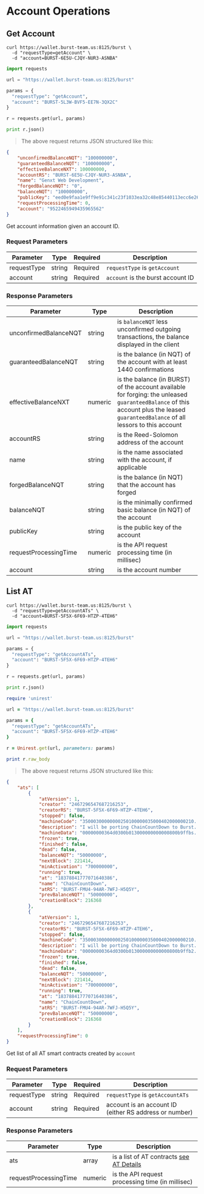 # Account Operations

## Get Account


```shell
curl https://wallet.burst-team.us:8125/burst \
  -d "requestType=getAccount" \
  -d "account=BURST-6E5U-CJQY-NUR3-ASNBA"
```

```python
import requests

url = "https://wallet.burst-team.us:8125/burst"

params = {
  "requestType": "getAccount",
  "account": "BURST-5L3W-BVF5-EE7N-3QX2C"
}

r = requests.get(url, params)

print r.json()

```

> The above request returns JSON structured like this:

```json
{
    "unconfirmedBalanceNQT": "100000000",
    "guaranteedBalanceNQT": "100000000",
    "effectiveBalanceNXT": 100000000,
    "accountRS": "BURST-6E5U-CJQY-NUR3-ASNBA",
    "name": "Genxt Web Development",
    "forgedBalanceNQT": "0",
    "balanceNQT": "100000000",
    "publicKey": "eed0e9faa1e9ff9e91c341c23f1033ea32c48e85440113ecc6e26e178dc10207",
    "requestProcessingTime": 0,
    "account": "9522465949435965562"
}
```

Get account information given an account ID.

### Request Parameters

Parameter | Type | Required | Description
--------- | --------- | --------- | -----------
requestType | string | Required | `requestType` is `getAccount`
account | string | Required | `account` is the burst account ID

### Response Parameters

Parameter | Type | Description
--------- | ------- | -----------
unconfirmedBalanceNQT | string | is `balanceNQT` less unconfirmed outgoing transactions, the balance displayed in the client
guaranteedBalanceNQT | string | is the balance (in NQT) of the account with at least 1440 confirmations
effectiveBalanceNXT | numeric | is the balance (in BURST) of the account available for forging: the unleased `guaranteedBalance` of this account plus the leased `guaranteedBalance` of all lessors to this account
accountRS | string | is the Reed-Solomon address of the account
name | string | is the name associated with the account, if applicable
forgedBalanceNQT | string | is the balance (in NQT) that the account has forged
balanceNQT | string | is the minimally confirmed basic balance (in NQT) of the account
publicKey | string | is the public key of the account
requestProcessingTime | numeric | is the API request processing time (in millisec)
account | string | is the account number




## List AT


```shell
curl https://wallet.burst-team.us:8125/burst \
  -d "requestType=getAccountATs" \
  -d "account=BURST-5F5X-6F69-HTZP-4TEH6"
```

```python
import requests

url = "https://wallet.burst-team.us:8125/burst"

params = {
  "requestType": "getAccountATs",
  "account": "BURST-5F5X-6F69-HTZP-4TEH6"
}

r = requests.get(url, params)

print r.json()

```

```ruby
require 'unirest'

url = "https://wallet.burst-team.us:8125/burst"

params = {
  "requestType": "getAccountATs",
  "account": "BURST-5F5X-6F69-HTZP-4TEH6"
}

r = Unirest.get(url, parameters: params)

print r.raw_body

```



> The above request returns JSON structured like this:

```json
{
    "ats": [
        {
            "atVersion": 1,
            "creator": "2467296547687216253",
            "creatorRS": "BURST-5F5X-6F69-HTZP-4TEH6",
            "stopped": false,
            "machineCode": "35000300000000250100000035000402000000210...",
            "description": "I will be porting ChainCountDown to Burst...",
            "machineData": "00000000364d0300b013000000000000800b9ffbs...",
            "frozen": true,
            "finished": false,
            "dead": false,
            "balanceNQT": "50000000",
            "nextBlock": 221414,
            "minActivation": "700000000",
            "running": true,
            "at": "18378841777071640386",
            "name": "ChainCountDown",
            "atRS": "BURST-FMU4-94AR-7WFJ-H5Q5Y",
            "prevBalanceNQT": "50000000",
            "creationBlock": 216368
        },
        {
            "atVersion": 1,
            "creator": "2467296547687216253",
            "creatorRS": "BURST-5F5X-6F69-HTZP-4TEH6",
            "stopped": false,
            "machineCode": "35000300000000250100000035000402000000210...",
            "description": "I will be porting ChainCountDown to Burst...",
            "machineData": "00000000364d0300b013000000000000800b9ffb2...",
            "frozen": true,
            "finished": false,
            "dead": false,
            "balanceNQT": "50000000",
            "nextBlock": 221414,
            "minActivation": "700000000",
            "running": true,
            "at": "18378841777071640386",
            "name": "ChainCountDown",
            "atRS": "BURST-FMU4-94AR-7WFJ-H5Q5Y",
            "prevBalanceNQT": "50000000",
            "creationBlock": 216368
        }
    ],
    "requestProcessingTime": 0
}
```

Get list of all AT smart contracts created by `account`


### Request Parameters

Parameter | Type | Required | Description
--------- | --------- | --------- | -----------
requestType | string | Required | `requestType` is `getAccountATs`
account | string | Required | account is an account ID (either RS address or number)

### Response Parameters

Parameter | Type | Description
--------- | ------ | -----------
ats | array | is a list of AT contracts [see AT Details](#get-at-details)
requestProcessingTime | numeric | is the API request processing time (in millisec)
